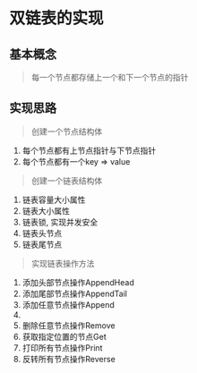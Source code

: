 # 双链表的实现

## 基本概念
> 每一个节点都存储上一个和下一个节点的指针

## 实现思路

>  创建一个节点结构体
1. 每个节点都有上节点指针与下节点指针
1. 每个节点都有一个key => value

> 创建一个链表结构体
1. 链表容量大小属性
1. 链表大小属性
1. 链表锁, 实现并发安全
1. 链表头节点
1. 链表尾节点

> 实现链表操作方法
1. 添加头部节点操作AppendHead
1. 添加尾部节点操作AppendTail
1. 添加任意节点操作Append
1.
1. 删除任意节点操作Remove
1. 获取指定位置的节点Get
1. 打印所有节点操作Print
1. 反转所有节点操作Reverse




